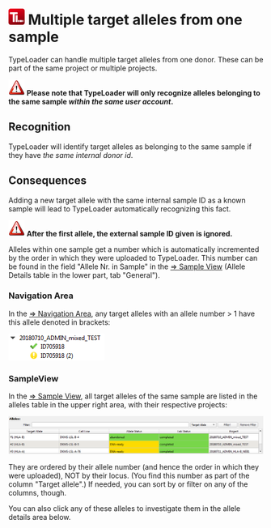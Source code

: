# ![Icon](images/TypeLoader_32.png) Multiple target alleles from one sample 

TypeLoader can handle multiple target alleles from one donor. These can be part of the same project or multiple projects.

![Pic](images/icon_important.png) **Please note that TypeLoader will only recognize alleles belonging to the same sample _within the same user account_.**

##  Recognition 
TypeLoader will identify target alleles as belonging to the same sample if they have *the same internal donor id*.

##  Consequences 
Adding a new target allele with the same internal sample ID as a known sample will lead to TypeLoader automatically recognizing this fact. 

![Pic](images/icon_important.png) **After the first allele, the external sample ID given is ignored.**

Alleles within one sample get a number which is automatically incremented by the order in which they were uploaded to TypeLoader. 
This number can be found in the field "Allele Nr. in Sample" in the [=> Sample View](view_sample.md) (Allele Details table in the lower part, tab "General").

###  Navigation Area 
In the [=> Navigation Area](navigation.md), any target alleles with an allele number > 1 have this allele denoted in brackets:

![Example](images/navigation_multiple.png)

###  SampleView 
In the [=> Sample View](view_sample.md), all target alleles of the same sample are listed in the alleles table in the upper right area, with their respective projects:

![Example](images/multiple_samplealleles.png)

They are ordered by their allele number (and hence the order in which they were uploaded), NOT by their locus. (You find this number as part of the column "Target allele".) If needed, you can sort by or filter on any of the columns, though.

You can also click any of these alleles to investigate them in the allele details area below.

